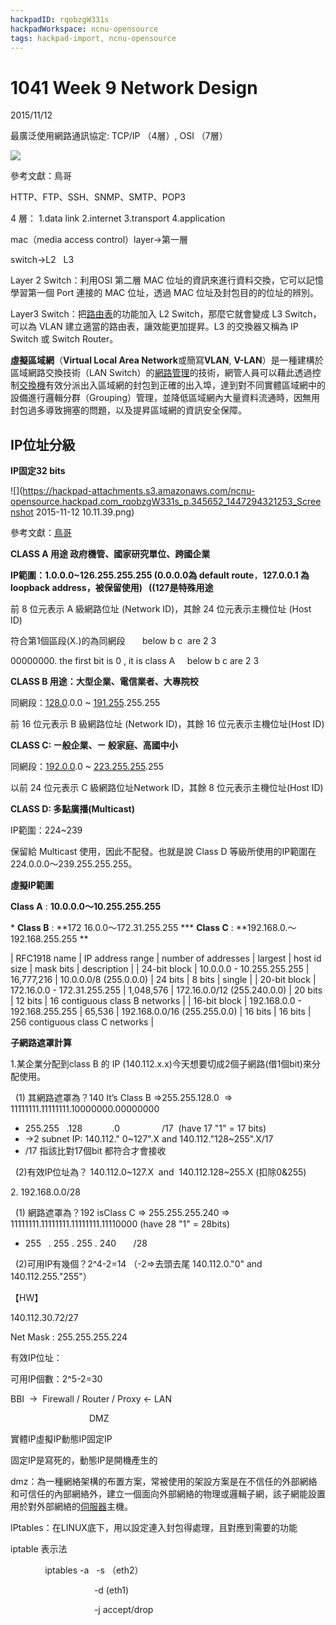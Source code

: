 ```yaml
---
hackpadID: rqobzgW331s
hackpadWorkspace: ncnu-opensource
tags: hackpad-import, ncnu-opensource
---
```

# 1041 Week 9 Network Design

2015/11/12 

最廣泛使用網路通訊協定: TCP/IP （4層）, OSI （7層）

![](https://hackpad-attachments.s3.amazonaws.com/ncnu-opensource.hackpad.com_rqobzgW331s_p.480591_1447292576735_osi_tcpip.gif)

參考文獻：鳥哥

HTTP、FTP、SSH、SNMP、SMTP、POP3

4 層： 1.data link 2.internet 3.transport 4.application

mac（media access control）layer->第一層

switch->L2   L3

Layer 2 Switch：利用OSI 第二層 MAC 位址的資訊來進行資料交換，它可以記憶學習第一個 Port 連接的 MAC 位址，透過 MAC 位址及封包目的的位址的辨別。 

Layer3 Switch：把<u>路由表</u>的功能加入 L2 Switch，那麼它就會變成 L3 Switch，可以為 VLAN 建立適當的路由表，讓效能更加提昇。L3 的交換器又稱為 IP Switch 或 Switch Router。

**虛擬區域網**（**Virtual Local Area Network**或簡寫**VLAN**, **V-LAN**）是一種建構於區域網路交換技術（LAN Switch）的[網路管理](https://zh.wikipedia.org/wiki/%E7%B6%B2%E7%B5%A1%E7%AE%A1%E7%90%86)的技術，網管人員可以藉此透過控制[交換機](https://zh.wikipedia.org/wiki/%E4%BA%A4%E6%8D%A2%E6%9C%BA)有效分派出入區域網的封包到正確的出入埠，達到對不同實體區域網中的設備進行邏輯分群（Grouping）管理，並降低區域網內大量資料流通時，因無用封包過多導致拥塞的問題，以及提昇區域網的資訊安全保障。

## IP位址分級

**IP固定32 bits**

![](https://hackpad-attachments.s3.amazonaws.com/ncnu-opensource.hackpad.com_rqobzgW331s_p.345652_1447294321253_Screenshot 2015-11-12 10.11.39.png)

參考文獻：[鳥哥](http://linux.vbird.org/linux_server/0110network_basic.php#tcpip_network_comp_class)

**CLASS A 用途 政府機管、國家研究單位、跨國企業**

**IP範圍：1.0.0.0~126.255.255.255 (0.0.0.0為 default route**，**127.0.0.1 為 loopback address，被保留使用)   ((127是特殊用途**

前 8 位元表示 A 級網路位址 (Network ID)，其餘 24 位元表示主機位址 (Host ID)

符合第1個區段(X.)的為同網段       below b c  are 2 3 

00000000\. the first bit is 0 , it is class A     below b c are 2 3

**CLASS B 用途：大型企業、電信業者、大專院校**

同網段：<u>128.0</u>.0.0 ~ <u>191.255</u>.255.255

前 16 位元表示 B 級網路位址 (Network ID)，其餘 16 位元表示主機位址(Host ID)

**CLASS C: ㄧ般企業、ㄧ 般家庭、高國中小**

同網段：<u>192.0.0</u>.0 ~ <u>223.255.255</u>.255

以前 24 位元表示 C 級網路位址Network ID，其餘 8 位元表示主機位址(Host ID)

**CLASS D: 多點廣播(Multicast)**

IP範圍：224~239

保留給 Multicast 使用，因此不配發。也就是說 Class D 等級所使用的IP範圍在224.0.0.0〜239.255.255.255。

**虛擬IP範圍**

**Class A** : **10.0.0.0～10.255.255.255**

<undefined>*   **Class B** : **172 16.0.0～172.31.255.255 ***   **Class C** : **192.168.0.～192.168.255.255 **</undefined>

| RFC1918 name | IP address range | number of addresses | largest | host id size | mask bits | description |
| 24-bit block | 10.0.0.0 - 10.255.255.255 | 16,777,216 | 10.0.0.0/8 (255.0.0.0) | 24 bits | 8 bits | single |
| 20-bit block | 172.16.0.0 - 172.31.255.255 | 1,048,576 | 172.16.0.0/12 (255.240.0.0) | 20 bits | 12 bits | 16 contiguous class B networks |
| 16-bit block | 192.168.0.0 - 192.168.255.255 | 65,536 | 192.168.0.0/16 (255.255.0.0) | 16 bits | 16 bits | 256 contiguous class C networks |

**子網路遮罩計算**

1.某企業分配到class B 的 IP (140.112.x.x)今天想要切成2個子網路(借1個bit)來分配使用。

  (1) 其網路遮罩為？140 It’s Class B =>255.255.128.0  => 11111111.11111111.10000000.00000000 

*   255.255   .128            .0                 /17  (have 17 "1" = 17 bits) 
*   ->2 subnet IP: 140.112." 0~127".X and 140.112."128~255".X/17
*   /17 指該比對17個bit 都符合才會接收

  (2)有效IP位址為？ 140.112.0~127.X  and  140.112.128~255.X (扣除0&255)

2\. 192.168.0.0/28

  (1) 網路遮罩為？192 isClass C => 255.255.255.240 => 11111111.11111111.11111111.11110000 (have 28 "1" = 28bits)

*   255   . 255 . 255 . 240       /28

  (2)可用IP有幾個？2^4-2=14 （-2=>去頭去尾 140.112.0."0" and 140.112.255."255"）

【HW】

140.112.30.72/27 

Net Mask : 255.255.255.224

有效IP位址：

可用IP個數：2^5-2=30

BBI  ->  Firewall / Router / Proxy <- LAN

                                DMZ

實體IP虛擬IP動態IP固定IP

固定IP是寫死的，動態IP是開機產生的

dmz：為一種網絡架構的布置方案，常被使用的架設方案是在不信任的外部網絡和可信任的內部網絡外，建立一個面向外部網絡的物理或邏輯子網，該子網能設置用於對外部網絡的[伺服器](https://zh.wikipedia.org/wiki/%E6%9C%8D%E5%8A%A1%E5%99%A8)主機。

IPtables：在LINUX底下，用以設定連入封包得處理，且對應到需要的功能

iptable 表示法

              iptables -a   -s （eth2）

                                  -d (eth1)

                                  -j accept/drop

